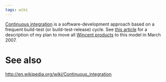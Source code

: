 ```yaml
---
tags: wiki
---
```


[Continuous integration](/wiki/Continuous_integration) is a software-development approach based on a frequent build-test (or build-test-release) cycle. See [this article](http://wincent.com/a/about/wincent/weblog/archives/2007/03/planned_changes.php) for a description of my plan to move all [Wincent products](/wiki/Wincent_products) to this model in March 2007.

# See also

<http://en.wikipedia.org/wiki/Continuous_integration>
